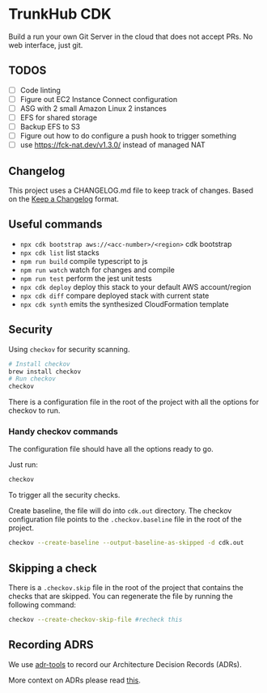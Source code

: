 # TrunkHub CDK

Build a run your own Git Server in the cloud that does not accept PRs.
No web interface, just git.

## TODOS
- [ ] Code linting
- [ ] Figure out EC2 Instance Connect configuration
- [ ] ASG with 2 small Amazon Linux 2 instances
- [ ] EFS for shared storage
- [ ] Backup EFS to S3
- [ ] Figure out how to do configure a push hook to trigger something
- [ ] use https://fck-nat.dev/v1.3.0/ instead of managed NAT

## Changelog
This project uses a CHANGELOG.md file to keep track of changes.
Based on the [Keep a Changelog](https://keepachangelog.com) format.

## Useful commands

* `npx cdk bootstrap aws://<acc-number>/<region>` cdk bootstrap
* `npx cdk list`    list stacks
* `npm run build`   compile typescript to js
* `npm run watch`   watch for changes and compile
* `npm run test`    perform the jest unit tests
* `npx cdk deploy`  deploy this stack to your default AWS account/region
* `npx cdk diff`    compare deployed stack with current state
* `npx cdk synth`   emits the synthesized CloudFormation template

## Security

Using `checkov` for security scanning.

```bash
# Install checkov
brew install checkov
# Run checkov
checkov
```
There is a configuration file in the root of the project with all the options for checkov to run.

### Handy checkov commands

The configuration file should have all the options ready to go.

Just run:

```bash
checkov
```

To trigger all the security checks.

Create baseline, the file will do into `cdk.out` directory.
The checkov configuration file points to the `.checkov.baseline` file in the root of the project.

```bash
checkov --create-baseline --output-baseline-as-skipped -d cdk.out
```
## Skipping a check

There is a `.checkov.skip` file in the root of the project that contains the checks that are skipped. You can regenerate the file by running the following command:

```bash
checkov --create-checkov-skip-file #recheck this
```

## Recording ADRS

We use [adr-tools](https://github.com/npryce/adr-tools) to record our Architecture Decision Records (ADRs).

More context on ADRs please read [this](https://cognitect.com/blog/2011/11/15/documenting-architecture-decisions).
